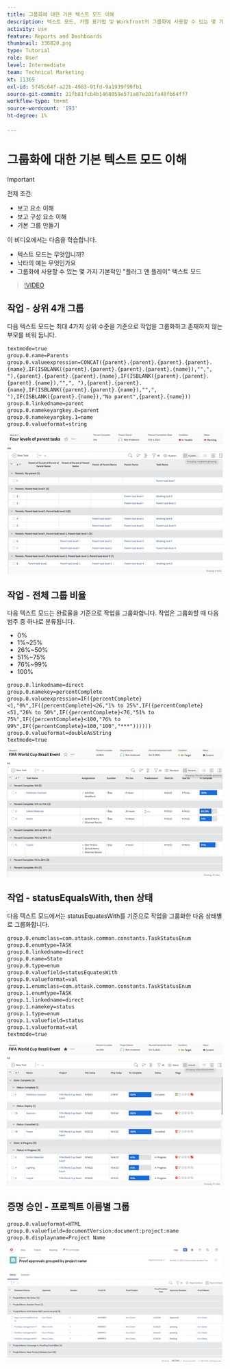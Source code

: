 ```yaml
---
title: 그룹화에 대한 기본 텍스트 모드 이해
description: 텍스트 모드, 카멜 표기법 및 Workfront의 그룹화에 사용할 수 있는 몇 가지 기본 "플러그인 및 재생" 텍스트 모드를 알아봅니다.
activity: use
feature: Reports and Dashboards
thumbnail: 336820.png
type: Tutorial
role: User
level: Intermediate
team: Technical Marketing
kt: 11369
exl-id: 5f45c64f-a22b-4983-91fd-9a1939f99fb1
source-git-commit: 21fb81fcb4b1468059e571a87e201fa48fb64ff7
workflow-type: tm+mt
source-wordcount: '193'
ht-degree: 1%

---
```


# 그룹화에 대한 기본 텍스트 모드 이해

>[!IMPORTANT]
>
>전제 조건:
>
>* 보고 요소 이해
>* 보고 구성 요소 이해
>* 기본 그룹 만들기


이 비디오에서는 다음을 학습합니다.

* 텍스트 모드는 무엇입니까?
* 낙타의 예는 무엇인가요
* 그룹화에 사용할 수 있는 몇 가지 기본적인 &quot;플러그 앤 플레이&quot; 텍스트 모드

>[!VIDEO](https://video.tv.adobe.com/v/3410641/?quality=12)

## 작업 - 상위 4개 그룹

다음 텍스트 모드는 최대 4가지 상위 수준을 기준으로 작업을 그룹화하고 존재하지 않는 부모를 비워 둡니다.

```
textmode=true
group.0.name=Parents
group.0.valueexpression=CONCAT({parent}.{parent}.{parent}.{parent}.{name},IF(ISBLANK({parent}.{parent}.{parent}.{parent}.{name}),"",", "),{parent}.{parent}.{parent}.{name},IF(ISBLANK({parent}.{parent}.{parent}.{name}),"",", "),{parent}.{parent}.{name},IF(ISBLANK({parent}.{parent}.{name}),"",", "),IF(ISBLANK({parent}.{name}),"No parent",{parent}.{name}))
group.0.linkedname=parent
group.0.namekeyargkey.0=parent
group.0.namekeyargkey.1=name
group.0.valueformat=string
```

![4명의 부모별로 그룹화된 프로젝트 작업을 보여주는 화면 이미지입니다](assets/4-parents-grouping.png)


## 작업 - 전체 그룹 비율

다음 텍스트 모드는 완료율을 기준으로 작업을 그룹화합니다. 작업은 그룹화할 때 다음 범주 중 하나로 분류됩니다.

* 0%
* 1%~25%
* 26%~50%
* 51%~75%
* 76%~99%
* 100%

```
group.0.linkedname=direct
group.0.namekey=percentComplete
group.0.valueexpression=IF({percentComplete}<1,"0%",IF({percentComplete}<26,"1% to 25%",IF({percentComplete}<51,"26% to 50%",IF({percentComplete}<76,"51% to 75%",IF({percentComplete}<100,"76% to 99%",IF({percentComplete}=100,"100","***"))))))
group.0.valueformat=doubleAsString
textmode=true
```

![완료율별로 그룹화된 프로젝트 작업을 보여주는 화면 이미지입니다](assets/percent-complete-grouping.png)

## 작업 - statusEqualsWith, then 상태

다음 텍스트 모드에서는 statusEquatesWith를 기준으로 작업을 그룹화한 다음 상태별로 그룹화합니다.

```
group.0.enumclass=com.attask.common.constants.TaskStatusEnum
group.0.enumtype=TASK
group.0.linkedname=direct
group.0.name=State
group.0.type=enum
group.0.valuefield=statusEquatesWith
group.0.valueformat=val
group.1.enumclass=com.attask.common.constants.TaskStatusEnum
group.1.enumtype=TASK
group.1.linkedname=direct
group.1.namekey=status
group.1.type=enum
group.1.valuefield=status
group.1.valueformat=val
textmode=true
```

![statusEquatesWith로 그룹화된 프로젝트 작업을 보여주는 화면 이미지입니다.](assets/status-equates-with.png)


## 증명 승인 - 프로젝트 이름별 그룹

```
group.0.valueformat=HTML
group.0.valuefield=documentVersion:document:project:name
group.0.displayname=Project Name
```

![프로젝트 이름별로 그룹화된 증명 승인을 보여주는 화면 이미지입니다](assets/proof-approvals-grouped-by-project-name.png)


